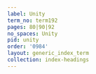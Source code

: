 ```yaml
---
label: Unity
term_no: term192
pages: 80|90|92
no_spaces: Unity
pid: unity
order: '0984'
layout: generic_index_term
collection: index-headings
---
```

